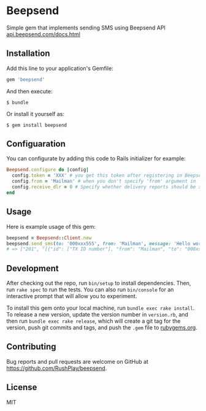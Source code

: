 # Beepsend

Simple gem that implements sending SMS using Beepsend API [api.beepsend.com/docs.html](http://api.beepsend.com/docs.html#send-sms)

## Installation

Add this line to your application's Gemfile:

```ruby
gem 'beepsend'
```

And then execute:

    $ bundle

Or install it yourself as:

    $ gem install beepsend

## Configuaration

You can configurate by adding this code to Rails initializer for example:

```ruby
Beepsend.configure do |config|
  config.token = 'XXX' # you get this token after registering in Beepsend
  config.from = 'Mailman' # when you don't specify 'from' argument in `Beepsend::Client#send_sms` it will use value from here
  config.receive_dlr = 0 # Specify whether delivery reports should be sent to your DLR Callback URL, 0 by default
end
```

## Usage

Here is example usage of this gem:

```ruby
beepsend = Beepsend::Client.new
beepsend.send_sms(to: '000xxx555', from: 'Mailman', message: 'Hello world!')
# => ["201", "[{"id": ["TX ID number"], "from": "Mailman", "to": "000xxx555"}]"]
```

## Development

After checking out the repo, run `bin/setup` to install dependencies. Then, run `rake spec` to run the tests. You can also run `bin/console` for an interactive prompt that will allow you to experiment.

To install this gem onto your local machine, run `bundle exec rake install`. To release a new version, update the version number in `version.rb`, and then run `bundle exec rake release`, which will create a git tag for the version, push git commits and tags, and push the `.gem` file to [rubygems.org](https://rubygems.org).

## Contributing

Bug reports and pull requests are welcome on GitHub at https://github.com/RushPlay/beepsend.

## License

MIT
